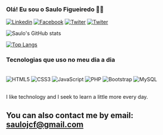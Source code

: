 ### Olá! Eu sou o Saulo Figueiredo 👋🙂

[![Linkedin](https://img.shields.io/badge/LinkedIn-0077B5?style=for-the-badge&logo=linkedin&logoColor=white)](https://www.linkedin.com/in/saulofigueiredo/)
[![Facebook](https://img.shields.io/badge/Facebook-1877F2?style=for-the-badge&logo=facebook&logoColor=white)](https://www.facebook.com/profile.php?id=100006417961336)
[![Twiter](https://img.shields.io/badge/Twitter-1DA1F2?style=for-the-badge&logo=twitter&logoColor=white)](https://twitter.com/saulojcf)
[![Twiter](https://img.shields.io/badge/Instagram-E4405F?style=for-the-badge&logo=instagram&logoColor=white)](https://www.instagram.com/saulo.jcf/)

![Saulo's GitHub stats](https://github-readme-stats.vercel.app/api?username=SauloJCF&show_icons=true&theme=dracula)

[![Top Langs](https://github-readme-stats.vercel.app/api/top-langs/?username=SauloJCF)](https://github.com/SauloJCF/github-readme-stats)

### Tecnologias que uso no meu dia a dia

<div style="display: inline_block"><br/>
    <img align="center" src="https://img.shields.io/badge/HTML5-E34F26?style=for-the-badge&logo=html5&logoColor=white" alt="HTML5"/>
    <img align="center" src="https://img.shields.io/badge/CSS3-1572B6?style=for-the-badge&logo=css3&logoColor=white" alt="CSS3"/>
    <img align="center" src="https://img.shields.io/badge/JavaScript-323330?style=for-the-badge&logo=javascript&logoColor=F7DF1E" alt="JavaScript"/>
    <img align="center" src="https://img.shields.io/badge/PHP-777BB4?style=for-the-badge&logo=php&logoColor=white" alt="PHP"/>
    <img align="center" src="https://img.shields.io/badge/Bootstrap-563D7C?style=for-the-badge&logo=bootstrap&logoColor=white" alt="Bootstrap"/>
    <img align="center" src="https://img.shields.io/badge/MySQL-00000F?style=for-the-badge&logo=mysql&logoColor=white" alt="MySQL"/>
</div><br/>

I like technology and I seek to learn a little more every day.

## You can also contact me by email: saulojcf@gmail.com
